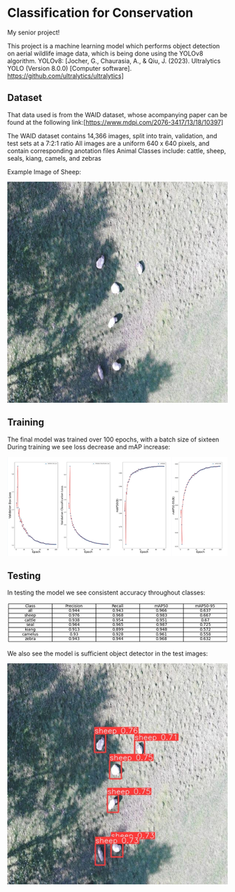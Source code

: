 # Classification for Conservation
 My senior project!

This project is a machine learning model which performs object detection on aerial wildlife image data, which is being done using the YOLOv8 algorithm. 
YOLOv8: [Jocher, G., Chaurasia, A., & Qiu, J. (2023). Ultralytics YOLO (Version 8.0.0) [Computer software]. https://github.com/ultralytics/ultralytics]

## Dataset
That data used is from the WAID dataset, whose acompanying paper can be found at the following link:[https://www.mdpi.com/2076-3417/13/18/10397] 

The WAID dataset contains 14,366 images, split into train, validation, and test sets at a 7:2:1 ratio
All images are a uniform 640 x 640 pixels, and contain corresponding anotation files
Animal Classes include: cattle, sheep, seals, kiang, camels, and zebras

Example Image of Sheep:<br>

![alt text](https://github.com/robbyhooker/Classication_Conservation/blob/main/example_images/sheeptest.jpg)

## Training
The final model was trained over 100 epochs, with a batch size of sixteen
During training we see loss decrease and mAP increase:<br>

![alt text](https://github.com/robbyhooker/Classication_Conservation/blob/main/example_images/Screenshot%202024-04-20%20111331.png)
## Testing
In testing the model we see consistent accuracy throughout classes:<br>

![alt text](https://github.com/robbyhooker/Classication_Conservation/blob/main/example_images/Screenshot%202024-04-20%20111356.png)


We also see the model is sufficient object detector in the test images:<br>

![alt text](https://github.com/robbyhooker/Classication_Conservation/blob/main/example_images/sheep_annotated.jpg)



